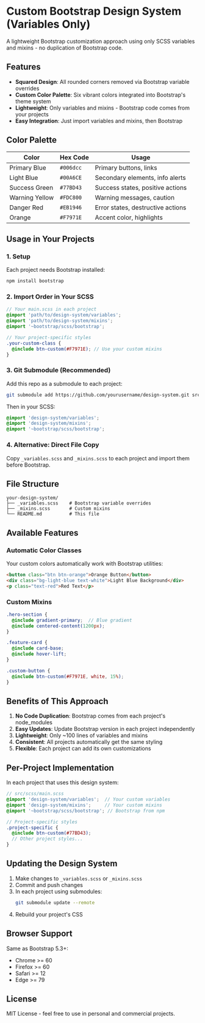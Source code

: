 # Custom Bootstrap Design System (Variables Only)

A lightweight Bootstrap customization approach using only SCSS variables and mixins - no duplication of Bootstrap code.

## Features

- **Squared Design**: All rounded corners removed via Bootstrap variable overrides
- **Custom Color Palette**: Six vibrant colors integrated into Bootstrap's theme system
- **Lightweight**: Only variables and mixins - Bootstrap code comes from your projects
- **Easy Integration**: Just import variables and mixins, then Bootstrap

## Color Palette

| Color | Hex Code | Usage |
|-------|----------|-------|
| Primary Blue | `#006dcc` | Primary buttons, links |
| Light Blue | `#00A6CE` | Secondary elements, info alerts |
| Success Green | `#77BD43` | Success states, positive actions |
| Warning Yellow | `#FDC800` | Warning messages, caution |
| Danger Red | `#EB1946` | Error states, destructive actions |
| Orange | `#F7971E` | Accent color, highlights |

## Usage in Your Projects

### 1. Setup
Each project needs Bootstrap installed:
```bash
npm install bootstrap
```

### 2. Import Order in Your SCSS
```scss
// Your main.scss in each project
@import 'path/to/design-system/variables';
@import 'path/to/design-system/mixins';
@import '~bootstrap/scss/bootstrap';

// Your project-specific styles
.your-custom-class {
  @include btn-custom(#F7971E); // Use your custom mixins
}
```

### 3. Git Submodule (Recommended)
Add this repo as a submodule to each project:
```bash
git submodule add https://github.com/yourusername/design-system.git src/scss/design-system
```

Then in your SCSS:
```scss
@import 'design-system/variables';
@import 'design-system/mixins';
@import '~bootstrap/scss/bootstrap';
```

### 4. Alternative: Direct File Copy
Copy `_variables.scss` and `_mixins.scss` to each project and import them before Bootstrap.

## File Structure

```
your-design-system/
├── _variables.scss    # Bootstrap variable overrides
├── _mixins.scss       # Custom mixins
└── README.md          # This file
```

## Available Features

### Automatic Color Classes
Your custom colors automatically work with Bootstrap utilities:
```html
<button class="btn btn-orange">Orange Button</button>
<div class="bg-light-blue text-white">Light Blue Background</div>
<p class="text-red">Red Text</p>
```

### Custom Mixins
```scss
.hero-section {
  @include gradient-primary;  // Blue gradient
  @include centered-content(1200px);
}

.feature-card {
  @include card-base;
  @include hover-lift;
}

.custom-button {
  @include btn-custom(#F7971E, white, 15%);
}
```

## Benefits of This Approach

1. **No Code Duplication**: Bootstrap comes from each project's node_modules
2. **Easy Updates**: Update Bootstrap version in each project independently
3. **Lightweight**: Only ~100 lines of variables and mixins
4. **Consistent**: All projects automatically get the same styling
5. **Flexible**: Each project can add its own customizations

## Per-Project Implementation

In each project that uses this design system:

```scss
// src/scss/main.scss
@import 'design-system/variables';  // Your custom variables
@import 'design-system/mixins';     // Your custom mixins
@import '~bootstrap/scss/bootstrap'; // Bootstrap from npm

// Project-specific styles
.project-specific {
  @include btn-custom(#77BD43);
  // Other project styles...
}
```

## Updating the Design System

1. Make changes to `_variables.scss` or `_mixins.scss`
2. Commit and push changes
3. In each project using submodules:
   ```bash
   git submodule update --remote
   ```
4. Rebuild your project's CSS

## Browser Support

Same as Bootstrap 5.3+:
- Chrome >= 60
- Firefox >= 60  
- Safari >= 12
- Edge >= 79

## License

MIT License - feel free to use in personal and commercial projects.
